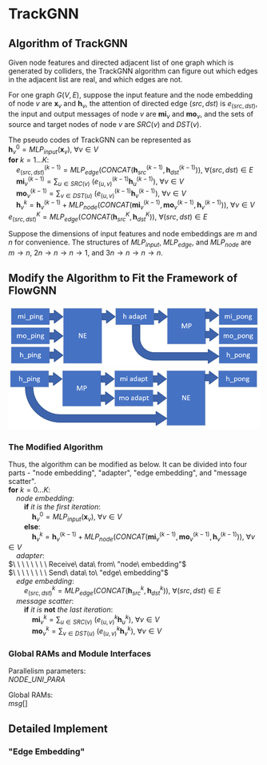 
# TrackGNN 

## Algorithm of TrackGNN 

Given node features and directed adjacent list of one graph which is generated by colliders, the TrackGNN algorithm can figure out which edges in the adjacent list are real, and which edges are not. 

For one graph $G(V,E)$, suppose the input feature and the node embedding of node $v$ are $\mathbf{x}_ v$ and $\mathbf{h}_ v$, the attention of directed edge $(src, dst)$ is $e_ {(src,dst)}$, the input and output messages of node $v$ are $\mathbf{mi}_ v$ and $\mathbf{mo}_ v$, and the sets of source and target nodes of node $v$ are $SRC(v)$ and $DST(v)$. 

The pseudo codes of TrackGNN can be represented as  
$\mathbf{h}_ v^0=MLP_ {input}(\mathbf{x}_ v),\ \forall v\in V$  
$\mathbf{for}\ k=1...K:$  
$\ \ \ \ e_ {(src,dst)}^{(k-1)}=MLP_ {edge}\Big(CONCAT(\mathbf{h}_ {src}^{(k-1)},\mathbf{h}_ {dst}^{(k-1)})\Big),\ \forall(src,dst)\in E$  
$\ \ \ \ \mathbf{mi}_ v^{(k-1)}=\sum_ {u\in SRC(v)}\ \big(e_ {(u,v)}^{(k-1)}\mathbf{h}_ u^{(k-1)}\big),\ \forall v\in V$  
$\ \ \ \ \mathbf{mo}_ v^{(k-1)}=\sum_ {v\in DST(u)}\ \big(e_ {(u,v)}^{(k-1)}\mathbf{h}_ v^{(k-1)}\big),\ \forall v\in V$  
$\ \ \ \ \mathbf{h}_ v^k=\mathbf{h}_ v^{(k-1)}+MLP_ {node}\Big(CONCAT(\mathbf{mi}_ v^{(k-1)},\mathbf{mo}_ v^{(k-1)},\mathbf{h}_ v^{(k-1)})\Big),\ \forall v\in V$  
$e_ {(src,dst)}^K=MLP_ {edge}\Big(CONCAT(\mathbf{h}_ {src}^K,\mathbf{h}_ {dst}^K)\Big),\ \forall(src,dst)\in E$  

Suppose the dimensions of input features and node embeddings are $m$ and $n$ for convenience. The structures of $MLP_ {input}$, $MLP_ {edge}$, and $MLP_ {node}$ are $m\rightarrow n$, $2n\rightarrow n\rightarrow n\rightarrow 1$, and $3n\rightarrow n\rightarrow n\rightarrow n$. 

## Modify the Algorithm to Fit the Framework of FlowGNN

![NE-to-MP](/image/NE-to-MP.png)
![MP-to-NE](/image/MP-to-NE.png)

### The Modified Algorithm 

Thus, the algorithm can be modified as below. It can be divided into four parts - "node embedding", "adapter", "edge embedding", and "message scatter".  
$\mathbf{for}\ k=0...K:$  
$\ \ \ \ node\ embedding:$  
$\ \ \ \ \ \ \ \ \mathbf{if}\ it\ is\ the\ first\ iteration:$  
$\ \ \ \ \ \ \ \ \ \ \ \ \mathbf{h}_ v^0=MLP_ {input}(\mathbf{x}_ v),\ \forall v\in V$  
$\ \ \ \ \ \ \ \ \mathbf{else}:$  
$\ \ \ \ \ \ \ \ \ \ \ \ \mathbf{h}_ v^k=\mathbf{h}_ v^{(k-1)}+MLP_ {node}\Big(CONCAT(\mathbf{mi}_ v^{(k-1)},\mathbf{mo}_ v^{(k-1)},\mathbf{h}_ v^{(k-1)})\Big),\ \forall v\in V$  
$\ \ \ \ adapter:$  
$\ \ \ \ \ \ \ \ Receive\ data\ from\ "node\ embedding"$  
$\ \ \ \ \ \ \ \ Send\ data\ to\ "edge\ embedding"$  
$\ \ \ \ edge\ embedding:$  
$\ \ \ \ \ \ \ \ e_ {(src,dst)}^k=MLP_ {edge}\Big(CONCAT(\mathbf{h}_ {src}^k,\mathbf{h}_ {dst}^k)\Big),\ \forall(src,dst)\in E$  
$\ \ \ \ message\ scatter:$  
$\ \ \ \ \ \ \ \ \mathbf{if}\ it\ is\ \mathbf{not}\ the\ last\ iteration:$  
$\ \ \ \ \ \ \ \ \ \ \ \ \mathbf{mi}_ v^k=\sum_ {u\in SRC(v)}\ \big(e_ {(u,v)}^k\mathbf{h}_ u^k\big),\ \forall v\in V$  
$\ \ \ \ \ \ \ \ \ \ \ \ \mathbf{mo}_ v^k=\sum_ {v\in DST(u)}\ \big(e_ {(u,v)}^k\mathbf{h}_ v^k\big),\ \forall v\in V$  

### Global RAMs and Module Interfaces 

Parallelism parameters:  
$NODE\_UNI\_PARA$

Global RAMs:  
$msg[]$

## Detailed Implement 

### "Edge Embedding" 









